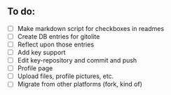 ## To do:

* [ ] Make markdown script for checkboxes in readmes
* [ ] Create DB entries for gitolite
* [ ] Reflect upon those entries
* [ ] Add key support
* [ ] Edit key-repository and commit and push
* [ ] Profile page
* [ ] Upload files, profile pictures, etc.
* [ ] Migrate from other platforms (fork, kind of)
